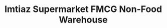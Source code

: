 ---
title: "Imtiaz Supermarket FMCG Non-Food Warehouse"
url: /karachi/imtiaz-supermarket-fmcg-non-food-warehouse/
shop: Supermarkt
---